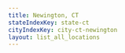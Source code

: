 ```yaml
---
title: Newington, CT
stateIndexKey: state-ct
cityIndexKey: city-ct-newington
layout: list_all_locations
---
```

